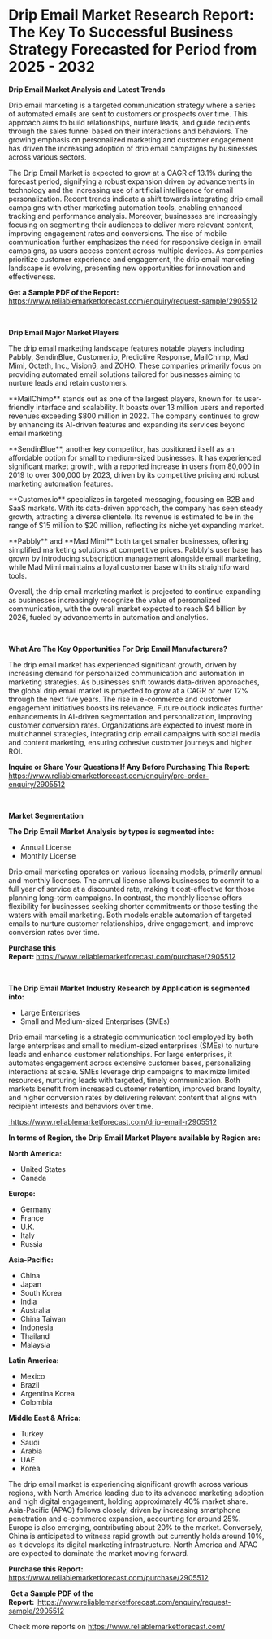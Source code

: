 <p><h1>Drip Email Market Research Report: The Key To Successful Business Strategy Forecasted for Period from 2025 - 2032</h1></p><p><strong>Drip Email Market Analysis and Latest Trends</strong></p>
<p><p>Drip email marketing is a targeted communication strategy where a series of automated emails are sent to customers or prospects over time. This approach aims to build relationships, nurture leads, and guide recipients through the sales funnel based on their interactions and behaviors. The growing emphasis on personalized marketing and customer engagement has driven the increasing adoption of drip email campaigns by businesses across various sectors.</p><p>The Drip Email Market is expected to grow at a CAGR of 13.1% during the forecast period, signifying a robust expansion driven by advancements in technology and the increasing use of artificial intelligence for email personalization. Recent trends indicate a shift towards integrating drip email campaigns with other marketing automation tools, enabling enhanced tracking and performance analysis. Moreover, businesses are increasingly focusing on segmenting their audiences to deliver more relevant content, improving engagement rates and conversions. The rise of mobile communication further emphasizes the need for responsive design in email campaigns, as users access content across multiple devices. As companies prioritize customer experience and engagement, the drip email marketing landscape is evolving, presenting new opportunities for innovation and effectiveness.</p></p>
<p><strong>Get a Sample PDF of the Report:&nbsp;</strong> <a href="https://www.reliablemarketforecast.com/enquiry/request-sample/2905512?utm_campaign=2277&utm_medium=2&utm_source=Github&utm_content=ia&utm_term=12032025&utm_id=drip-email">https://www.reliablemarketforecast.com/enquiry/request-sample/2905512</a></p>
<p>&nbsp;</p>
<p><strong>Drip Email Major Market Players</strong></p>
<p><p>The drip email marketing landscape features notable players including Pabbly, SendinBlue, Customer.io, Predictive Response, MailChimp, Mad Mimi, Octeth, Inc., Vision6, and ZOHO. These companies primarily focus on providing automated email solutions tailored for businesses aiming to nurture leads and retain customers.</p><p>**MailChimp** stands out as one of the largest players, known for its user-friendly interface and scalability. It boasts over 13 million users and reported revenues exceeding $800 million in 2022. The company continues to grow by enhancing its AI-driven features and expanding its services beyond email marketing.</p><p>**SendinBlue**, another key competitor, has positioned itself as an affordable option for small to medium-sized businesses. It has experienced significant market growth, with a reported increase in users from 80,000 in 2019 to over 300,000 by 2023, driven by its competitive pricing and robust marketing automation features.</p><p>**Customer.io** specializes in targeted messaging, focusing on B2B and SaaS markets. With its data-driven approach, the company has seen steady growth, attracting a diverse clientele. Its revenue is estimated to be in the range of $15 million to $20 million, reflecting its niche yet expanding market.</p><p>**Pabbly** and **Mad Mimi** both target smaller businesses, offering simplified marketing solutions at competitive prices. Pabbly's user base has grown by introducing subscription management alongside email marketing, while Mad Mimi maintains a loyal customer base with its straightforward tools.</p><p>Overall, the drip email marketing market is projected to continue expanding as businesses increasingly recognize the value of personalized communication, with the overall market expected to reach $4 billion by 2026, fueled by advancements in automation and analytics.</p></p>
<p>&nbsp;</p>
<p><strong>What Are The Key Opportunities For Drip Email Manufacturers?</strong></p>
<p><p>The drip email market has experienced significant growth, driven by increasing demand for personalized communication and automation in marketing strategies. As businesses shift towards data-driven approaches, the global drip email market is projected to grow at a CAGR of over 12% through the next five years. The rise in e-commerce and customer engagement initiatives boosts its relevance. Future outlook indicates further enhancements in AI-driven segmentation and personalization, improving customer conversion rates. Organizations are expected to invest more in multichannel strategies, integrating drip email campaigns with social media and content marketing, ensuring cohesive customer journeys and higher ROI.</p></p>
<p><strong>Inquire or Share Your Questions If Any Before Purchasing This Report:</strong> <a href="https://www.reliablemarketforecast.com/enquiry/pre-order-enquiry/2905512?utm_campaign=2277&utm_medium=2&utm_source=Github&utm_content=ia&utm_term=12032025&utm_id=drip-email">https://www.reliablemarketforecast.com/enquiry/pre-order-enquiry/2905512</a></p>
<p>&nbsp;</p>
<p><strong>Market Segmentation</strong></p>
<p><strong>The Drip Email Market Analysis by types is segmented into:</strong></p>
<p><ul><li>Annual License</li><li>Monthly License</li></ul></p>
<p><p>Drip email marketing operates on various licensing models, primarily annual and monthly licenses. The annual license allows businesses to commit to a full year of service at a discounted rate, making it cost-effective for those planning long-term campaigns. In contrast, the monthly license offers flexibility for businesses seeking shorter commitments or those testing the waters with email marketing. Both models enable automation of targeted emails to nurture customer relationships, drive engagement, and improve conversion rates over time.</p></p>
<p><strong>Purchase this Report:&nbsp;</strong><a href="https://www.reliablemarketforecast.com/purchase/2905512?utm_campaign=2277&utm_medium=2&utm_source=Github&utm_content=ia&utm_term=12032025&utm_id=drip-email">https://www.reliablemarketforecast.com/purchase/2905512</a></p>
<p>&nbsp;</p>
<p><strong>The Drip Email Market Industry Research by Application is segmented into:</strong></p>
<p><ul><li>Large Enterprises</li><li>Small and Medium-sized Enterprises (SMEs)</li></ul></p>
<p><p>Drip email marketing is a strategic communication tool employed by both large enterprises and small to medium-sized enterprises (SMEs) to nurture leads and enhance customer relationships. For large enterprises, it automates engagement across extensive customer bases, personalizing interactions at scale. SMEs leverage drip campaigns to maximize limited resources, nurturing leads with targeted, timely communication. Both markets benefit from increased customer retention, improved brand loyalty, and higher conversion rates by delivering relevant content that aligns with recipient interests and behaviors over time.</p></p>
<p><a href="https://www.reliablemarketforecast.com/drip-email-r2905512?utm_campaign=2277&utm_medium=2&utm_source=Github&utm_content=ia&utm_term=12032025&utm_id=drip-email">&nbsp;https://www.reliablemarketforecast.com/drip-email-r2905512</a></p>
<p><strong>In terms of Region, the Drip Email Market Players available by Region are:</strong></p>
<p>
    <p> <strong> North America: </strong>
        <ul>
            <li>United States</li>
            <li>Canada</li>
        </ul>
        </p> 
    <p> <strong> Europe: </strong>
        <ul>
            <li>Germany</li>
            <li>France</li>
            <li>U.K.</li>
            <li>Italy</li>
            <li>Russia</li>
        </ul>
        </p> 
    <p> <strong> Asia-Pacific: </strong>
        <ul>
            <li>China</li>
            <li>Japan</li>
            <li>South Korea</li>
            <li>India</li>
            <li>Australia</li>
            <li>China Taiwan</li>
            <li>Indonesia</li>
            <li>Thailand</li>
            <li>Malaysia</li>
        </ul>
        </p> 
    <p> <strong> Latin America: </strong>
        <ul>
            <li>Mexico</li>
            <li>Brazil</li>
            <li>Argentina Korea</li>
            <li>Colombia</li>
        </ul>
        </p> 
    <p> <strong> Middle East & Africa: </strong>
        <ul>
            <li>Turkey</li>
            <li>Saudi</li>
            <li>Arabia</li>
            <li>UAE</li>
            <li>Korea</li>
        </ul>
    </p>
    </p>
<p><p>The drip email market is experiencing significant growth across various regions, with North America leading due to its advanced marketing adoption and high digital engagement, holding approximately 40% market share. Asia-Pacific (APAC) follows closely, driven by increasing smartphone penetration and e-commerce expansion, accounting for around 25%. Europe is also emerging, contributing about 20% to the market. Conversely, China is anticipated to witness rapid growth but currently holds around 10%, as it develops its digital marketing infrastructure. North America and APAC are expected to dominate the market moving forward.</p></p>
<p><strong>Purchase this Report: </strong><a href="https://www.reliablemarketforecast.com/purchase/2905512?utm_campaign=2277&utm_medium=2&utm_source=Github&utm_content=ia&utm_term=12032025&utm_id=drip-email">https://www.reliablemarketforecast.com/purchase/2905512</a></p>
<p>&nbsp;<strong>Get a Sample PDF of the Report:&nbsp;&nbsp;</strong><a href="https://www.reliablemarketforecast.com/enquiry/request-sample/2905512?utm_campaign=2277&utm_medium=2&utm_source=Github&utm_content=ia&utm_term=12032025&utm_id=drip-email">https://www.reliablemarketforecast.com/enquiry/request-sample/2905512</a></p>
<p><strong></strong></p>
<p>Check more reports on <a href="https://www.reliablemarketforecast.com/?utm_campaign=2277&utm_medium=2&utm_source=Github&utm_content=ia&utm_term=12032025&utm_id=drip-email">https://www.reliablemarketforecast.com/</a></p>